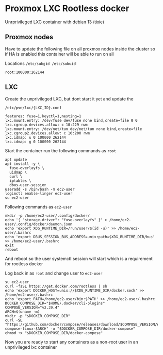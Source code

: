 # Proxmox LXC Rootless docker

Unrprivileged LXC container with debian 13 (tixie)

## Proxmox nodes

Have to update the following file on all proxmox nodes inside the cluster so if HA is enabled this container will be able to run on all

Locations `/etc/subgid /etc/subuid`
```
root:100000:262144
```

## LXC

Create the unprivileged LXC, but dont start it yet and update the

`/etc/pve/lxc/{LXC_ID}.conf`
```shell
features: fuse=1,keyctl=1,nesting=1
lxc.mount.entry: /dev/fuse dev/fuse none bind,create=file 0 0
lxc.cgroup.devices.allow: c 10:229 rwm
lxc.mount.entry: /dev/net/tun dev/net/tun none bind,create=file
lxc.cgroup2.devices.allow: c 10:200 rwm
lxc.idmap: u 0 100000 262144
lxc.idmap: g 0 100000 262144
```

Start the container run the following commands as `root`
```shell
apt update
apt install -y \
  fuse-overlayfs \
  uidmap \
  curl \
  iptables \
  dbus-user-session
useradd -s /bin/bash -m ec2-user
loginctl enable-linger ec2-user
su ec2-user
```

Following commands as `ec2-user`
```shell
mkdir -p /home/ec2-user/.config/docker/
echo '{ "storage-driver": "fuse-overlayfs" }' > /home/ec2-user/.config/docker/daemon.json
echo 'export XDG_RUNTIME_DIR=/run/user/$(id -u)' >> /home/ec2-user/.bashrc
echo 'export DBUS_SESSION_BUS_ADDRESS=unix:path=$XDG_RUNTIME_DIR/bus' >> /home/ec2-user/.bashrc
exit
reboot
```

And reboot so the user systemctl session will start which is a requirement for rootless docker

Log back in as `root` and change user to `ec2-user`
```shell
su ec2-user
curl -fsSL https://get.docker.com/rootless | sh
echo 'export DOCKER_HOST=unix://$XDG_RUNTIME_DIR/docker.sock' >> /home/ec2-user/.bashrc
echo 'export PATH=/home/ec2-user/bin:$PATH' >> /home/ec2-user/.bashrc
DOCKER_COMPOSE_DIR="$HOME/.docker/cli-plugins"
COMPOSE_VERSION="v2.39.4"
ARCH=$(uname -m)
mkdir -p "$DOCKER_COMPOSE_DIR"
curl -SL "https://github.com/docker/compose/releases/download/$COMPOSE_VERSION/docker-compose-linux-$ARCH" -o "$DOCKER_COMPOSE_DIR/docker-compose"
chmod +x "$DOCKER_COMPOSE_DIR/docker-compose"
```

Now you are ready to start any containers as a non-root user in an unprivileged lxc container
